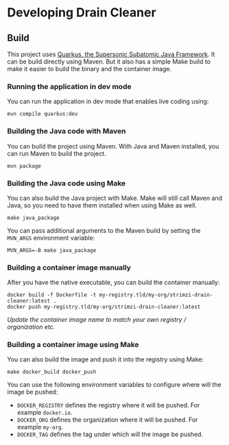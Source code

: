 # Developing Drain Cleaner

## Build

This project uses [Quarkus, the Supersonic Subatomic Java Framework](https://quarkus.io/).
It can be build directly using Maven.
But it also has a simple Make build to make it easier to build the binary and the container image.

### Running the application in dev mode

You can run the application in dev mode that enables live coding using:
```shell script
mvn compile quarkus:dev
```

### Building the Java code with Maven

You can build the project using Maven.
With Java and Maven installed, you can run Maven to build the project.
```shell script
mvn package
```

### Building the Java code using Make

You can also build the Java project with Make.
Make will still call Maven and Java, so you need to have them installed when using Make as well.
```shell script
make java_package
```

You can pass additional arguments to the Maven build by setting the `MVN_ARGS` environment variable: 
```shell script
MVN_ARGS=-B make java_package
```

### Building a container image manually

After you have the native executable, you can build the container manually:

```
docker build -f Dockerfile -t my-registry.tld/my-org/strimzi-drain-cleaner:latest .
docker push my-registry.tld/my-org/strimzi-drain-cleaner:latest
```

_Update the container image name to match your own registry / organization etc._

### Building a container image using Make

You can also build the image and push it into the registry using Make:

```
make docker_build docker_push
```

You can use the following environment variables to configure where will the image be pushed:
* `DOCKER_REGISTRY` defines the registry where it will be pushed. 
  For example `docker.io`.
* `DOCKER_ORG` defines the organization where it will be pushed. 
  For example `my-org`.
* `DOCKER_TAG` defines the tag under which will the image be pushed. 